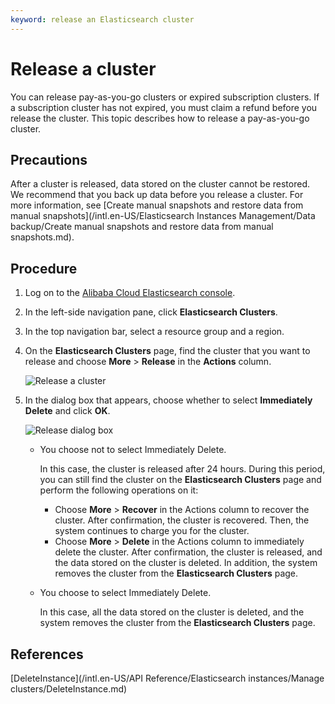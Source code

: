 ```yaml
---
keyword: release an Elasticsearch cluster
---
```


# Release a cluster

You can release pay-as-you-go clusters or expired subscription clusters. If a subscription cluster has not expired, you must claim a refund before you release the cluster. This topic describes how to release a pay-as-you-go cluster.

## Precautions

After a cluster is released, data stored on the cluster cannot be restored. We recommend that you back up data before you release a cluster. For more information, see [Create manual snapshots and restore data from manual snapshots](/intl.en-US/Elasticsearch Instances Management/Data backup/Create manual snapshots and restore data from manual snapshots.md).

## Procedure

1.  Log on to the [Alibaba Cloud Elasticsearch console](https://elasticsearch.console.aliyun.com/#/home).

2.  In the left-side navigation pane, click **Elasticsearch Clusters**.

3.  In the top navigation bar, select a resource group and a region.

4.  On the **Elasticsearch Clusters** page, find the cluster that you want to release and choose **More** \> **Release** in the **Actions** column.

    ![Release a cluster](https://static-aliyun-doc.oss-accelerate.aliyuncs.com/assets/img/en-US/9367819951/p97626.png)

5.  In the dialog box that appears, choose whether to select **Immediately Delete** and click **OK**.

    ![Release dialog box](https://static-aliyun-doc.oss-accelerate.aliyuncs.com/assets/img/en-US/5673416161/p213112.png)

    -   You choose not to select Immediately Delete.

        In this case, the cluster is released after 24 hours. During this period, you can still find the cluster on the **Elasticsearch Clusters** page and perform the following operations on it:

        -   Choose **More** \> **Recover** in the Actions column to recover the cluster. After confirmation, the cluster is recovered. Then, the system continues to charge you for the cluster.
        -   Choose **More** \> **Delete** in the Actions column to immediately delete the cluster. After confirmation, the cluster is released, and the data stored on the cluster is deleted. In addition, the system removes the cluster from the **Elasticsearch Clusters** page.
    -   You choose to select Immediately Delete.

        In this case, all the data stored on the cluster is deleted, and the system removes the cluster from the **Elasticsearch Clusters** page.


## References

[DeleteInstance](/intl.en-US/API Reference/Elasticsearch instances/Manage clusters/DeleteInstance.md)

